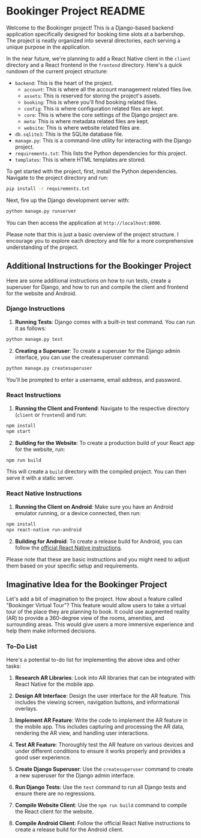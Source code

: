 # Bookinger Project README

Welcome to the Bookinger project! This is a Django-based backend application specifically designed for booking time slots at a barbershop. The project is neatly organized into several directories, each serving a unique purpose in the application.

In the near future, we're planning to add a React Native client in the `client` directory and a React frontend in the `frontend` directory. Here's a quick rundown of the current project structure:

- `backend`: This is the heart of the project.
  - `account`: This is where all the account management related files live.
  - `assets`: This is reserved for storing the project's assets.
  - `booking`: This is where you'll find booking related files.
  - `config`: This is where configuration related files are kept.
  - `core`: This is where the core settings of the Django project are.
  - `meta`: This is where metadata related files are kept.
  - `website`: This is where website related files are.
- `db.sqlite3`: This is the SQLite database file.
- `manage.py`: This is a command-line utility for interacting with the Django project.
- `requirements.txt`: This lists the Python dependencies for this project.
- `templates`: This is where HTML templates are stored.

To get started with the project, first, install the Python dependencies. Navigate to the project directory and run:

```bash
pip install -r requirements.txt
```

Next, fire up the Django development server with:

```bash
python manage.py runserver
```

You can then access the application at `http://localhost:8000`.

Please note that this is just a basic overview of the project structure. I encourage you to explore each directory and file for a more comprehensive understanding of the project.

## Additional Instructions for the Bookinger Project

Here are some additional instructions on how to run tests, create a superuser for Django, and how to run and compile the client and frontend for the website and Android.

### Django Instructions

1. **Running Tests**: Django comes with a built-in test command. You can run it as follows:

```bash
python manage.py test
```

2. **Creating a Superuser**: To create a superuser for the Django admin interface, you can use the createsuperuser command:

```bash
python manage.py createsuperuser
```

You'll be prompted to enter a username, email address, and password.

### React Instructions

1. **Running the Client and Frontend**: Navigate to the respective directory (`client` or `frontend`) and run:

```bash
npm install
npm start
```

2. **Building for the Website**: To create a production build of your React app for the website, run:

```bash
npm run build
```

This will create a `build` directory with the compiled project. You can then serve it with a static server.

### React Native Instructions

1. **Running the Client on Android**: Make sure you have an Android emulator running, or a device connected, then run:

```bash
npm install
npx react-native run-android
```

2. **Building for Android**: To create a release build for Android, you can follow the [official React Native instructions](https://reactnative.dev/docs/signed-apk-android).

Please note that these are basic instructions and you might need to adjust them based on your specific setup and requirements.

## Imaginative Idea for the Bookinger Project

Let's add a bit of imagination to the project. How about a feature called "Bookinger Virtual Tour"? This feature would allow users to take a virtual tour of the place they are planning to book. It could use augmented reality (AR) to provide a 360-degree view of the rooms, amenities, and surrounding areas. This would give users a more immersive experience and help them make informed decisions.

### To-Do List

Here's a potential to-do list for implementing the above idea and other tasks:

1. **Research AR Libraries**: Look into AR libraries that can be integrated with React Native for the mobile app.

2. **Design AR Interface**: Design the user interface for the AR feature. This includes the viewing screen, navigation buttons, and informational overlays.

3. **Implement AR Feature**: Write the code to implement the AR feature in the mobile app. This includes capturing and processing the AR data, rendering the AR view, and handling user interactions.

4. **Test AR Feature**: Thoroughly test the AR feature on various devices and under different conditions to ensure it works properly and provides a good user experience.

5. **Create Django Superuser**: Use the `createsuperuser` command to create a new superuser for the Django admin interface.

6. **Run Django Tests**: Use the `test` command to run all Django tests and ensure there are no regressions.

7. **Compile Website Client**: Use the `npm run build` command to compile the React client for the website.

8. **Compile Android Client**: Follow the official React Native instructions to create a release build for the Android client.
